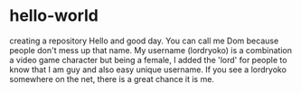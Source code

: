 # hello-world
creating a repository
Hello and good day. You can call me Dom because people don't mess up that name. My username (lordryoko) is a combination a video game character but being a female, I added the 'lord' for people to know that I am guy and also easy unique username. If you see a lordryoko somewhere on the net, there is a great chance it is me. 
